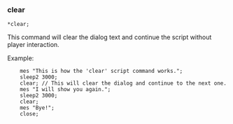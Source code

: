 ### clear
```
*clear;
```

This command will clear the dialog text and continue the script without player interaction.

Example:
```
	mes "This is how the 'clear' script command works.";
	sleep2 3000;
	clear; // This will clear the dialog and continue to the next one.
	mes "I will show you again.";
	sleep2 3000;
	clear;
	mes "Bye!";
	close;
```
